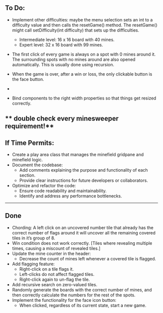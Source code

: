## To Do:

- Implement other difficulties: maybe the menu selection sets an int to a difficulty value and then calls the resetGame() method. The resetGame() might call setDifficulty(int difficulty) that sets up the difficulties.
  - Intermediate level: 16 x 16 board with 40 mines.
  - Expert level: 32 x 16 board with 99 mines.

- The first click of every game is always on a spot with 0 mines around it. The surrounding spots
  with no mines around are also opened automatically. This is usually done using recursion.
- When the game is over, after a win or loss, the only clickable button is the face button.
- 
- Bind components to the right width properties so that things get resized correctly.

** double check every minesweeper requirement!**
--------
## If Time Permits:
- Create a play area class that manages the minefield gridpane and minefield logic.
- Document the codebase:
    - Add comments explaining the purpose and functionality of each section.
    - Provide clear instructions for future developers or collaborators.
- Optimize and refactor the code:
    - Ensure code readability and maintainability.
    - Identify and address any performance bottlenecks.
----------
## Done
- Chording: A left click on an uncovered number tile that already has the correct number of flags around it
  will uncover all the remaining covered tiles in it’s group of 8.
- Win condition does not work correctly. [Tiles where revealing multiple times, causing a miscount of revealed tiles.]
- Update the mine counter in the header:
  - Decrease the count of mines left whenever a covered tile is flagged.
- Add flagging feature:
  - Right-click on a tile flags it.
  - Left-clicks do not affect flagged tiles.
  - Right-click again to un-flag the tile.
- Add recursive search on zero-valued tiles.
- Randomly generate the boards with the correct number of mines, and then correctly calculate the numbers for the rest of the spots.
- Implement the functionality for the face icon button:
    - When clicked, regardless of its current state, start a new game.

